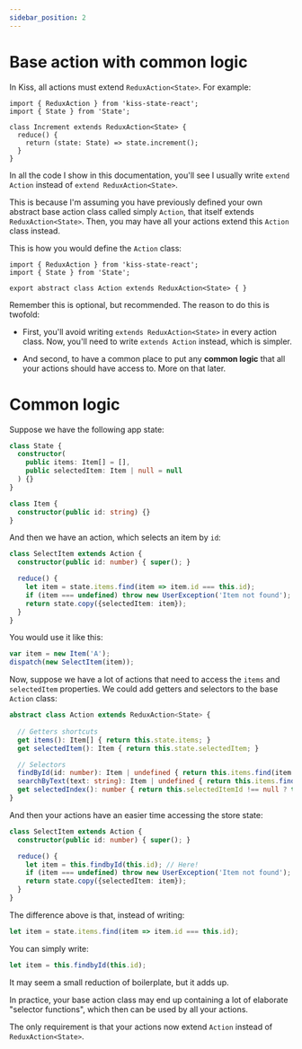 ```yaml
---
sidebar_position: 2
---
```


# Base action with common logic

In Kiss, all actions must extend `ReduxAction<State>`.
For example:

```tsx
import { ReduxAction } from 'kiss-state-react';
import { State } from 'State';

class Increment extends ReduxAction<State> {
  reduce() {
    return (state: State) => state.increment();
  }
}
```

In all the code I show in this documentation, you'll see I usually write `extend Action`
instead of `extend ReduxAction<State>`.

This is because I'm assuming you have previously defined your own abstract base action class
called simply `Action`, that itself extends `ReduxAction<State>`. Then, you may have all your
actions extend this `Action` class instead.

This is how you would define the `Action` class:

```tsx 
import { ReduxAction } from 'kiss-state-react';
import { State } from 'State';

export abstract class Action extends ReduxAction<State> { }
```

Remember this is optional, but recommended. The reason to do this is twofold:

* First, you'll avoid writing `extends ReduxAction<State>` in every action class.
  Now, you'll need to write `extends Action` instead, which is simpler.

* And second, to have a common place to put any **common logic**
  that all your actions should have access to. More on that later.

# Common logic

Suppose we have the following app state:

```ts
class State {
  constructor(
    public items: Item[] = [], 
    public selectedItem: Item | null = null
  ) {}
}

class Item {
  constructor(public id: string) {}  
}
```

And then we have an action, which selects an item by `id`:

```ts
class SelectItem extends Action {
  constructor(public id: number) { super(); }

  reduce() {
    let item = state.items.find(item => item.id === this.id);
    if (item === undefined) throw new UserException('Item not found');
    return state.copy({selectedItem: item});
  }
}
```

You would use it like this:

```ts
var item = new Item('A'); 
dispatch(new SelectItem(item));
```

Now, suppose we have a lot of actions that need to access the `items` and `selectedItem` properties.
We could add getters and selectors to the base `Action` class:

```ts
abstract class Action extends ReduxAction<State> {
  
  // Getters shortcuts
  get items(): Item[] { return this.state.items; }
  get selectedItem(): Item { return this.state.selectedItem; }

  // Selectors
  findById(id: number): Item | undefined { return this.items.find(item => item.id === id); }
  searchByText(text: string): Item | undefined { return this.items.find(item => item.text.includes(text)); }  
  get selectedIndex(): number { return this.selectedItemId !== null ? this.items.findIndex(item => item.id === this.selectedItemId) : -1; }
}
```

And then your actions have an easier time accessing the store state:

```ts
class SelectItem extends Action {
  constructor(public id: number) { super(); }

  reduce() {
    let item = this.findbyId(this.id); // Here!
    if (item === undefined) throw new UserException('Item not found');
    return state.copy({selectedItem: item});
  }
}
```

The difference above is that, instead of writing:

```ts
let item = state.items.find(item => item.id === this.id); 
```

You can simply write:

```ts
let item = this.findbyId(this.id); 
```

It may seem a small reduction of boilerplate, but it adds up.

In practice, your base action class may end up containing a lot of elaborate "selector functions",
which then can be used by all your actions.

The only requirement is that your actions now
extend `Action` instead of `ReduxAction<State>`.
